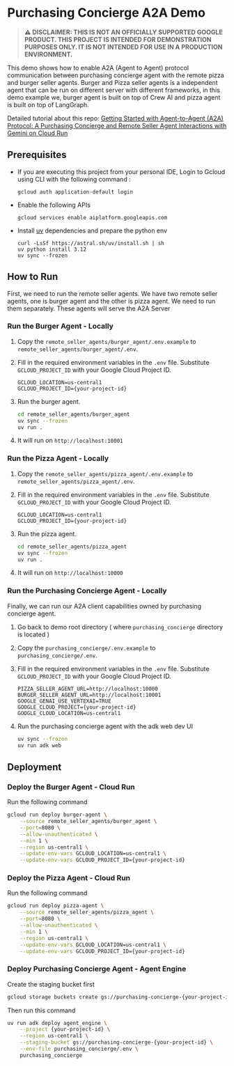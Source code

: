 # Purchasing Concierge A2A Demo

> **⚠️ DISCLAIMER: THIS IS NOT AN OFFICIALLY SUPPORTED GOOGLE PRODUCT. THIS PROJECT IS INTENDED FOR DEMONSTRATION PURPOSES ONLY. IT IS NOT INTENDED FOR USE IN A PRODUCTION ENVIRONMENT.**

This demo shows how to enable A2A (Agent to Agent) protocol communication between purchasing concierge agent with the remote pizza and burger seller agents. Burger and Pizza seller agents is a independent agent that can be run on different server with different frameworks, in this demo example we, burger agent is built on top of Crew AI and pizza agent is built on top of LangGraph.

Detailed tutorial about this repo: [Getting Started with Agent-to-Agent (A2A) Protocol: A Purchasing Concierge and Remote Seller Agent Interactions with Gemini on Cloud Run](https://codelabs.developers.google.com/intro-a2a-purchasing-concierge?utm_campaign=CDR_0x6a71b73a_default_b415667894&utm_medium=external&utm_source=blog)

## Prerequisites

- If you are executing this project from your personal IDE, Login to Gcloud using CLI with the following command :

    ```shell
    gcloud auth application-default login
    ```

- Enable the following APIs

    ```shell
    gcloud services enable aiplatform.googleapis.com 
    ```

- Install [uv](https://docs.astral.sh/uv/getting-started/installation/) dependencies and prepare the python env

    ```shell
    curl -LsSf https://astral.sh/uv/install.sh | sh
    uv python install 3.12
    uv sync --frozen
    ```

## How to Run

First, we need to run the remote seller agents. We have two remote seller agents, one is burger agent and the other is pizza agent. We need to run them separately. These agents will serve the A2A Server

### Run the Burger Agent - Locally

1. Copy the `remote_seller_agents/burger_agent/.env.example` to `remote_seller_agents/burger_agent/.env`.
2. Fill in the required environment variables in the `.env` file. Substitute `GCLOUD_PROJECT_ID` with your Google Cloud Project ID.

    ```
    GCLOUD_LOCATION=us-central1
    GCLOUD_PROJECT_ID={your-project-id}
    ```
3. Run the burger agent.

    ```bash
    cd remote_seller_agents/burger_agent
    uv sync --frozen
    uv run .
    ```
4. It will run on `http://localhost:10001`

### Run the Pizza Agent - Locally

1. Copy the `remote_seller_agents/pizza_agent/.env.example` to `remote_seller_agents/pizza_agent/.env`.
2. Fill in the required environment variables in the `.env` file. Substitute `GCLOUD_PROJECT_ID` with your Google Cloud Project ID.

    ```
    GCLOUD_LOCATION=us-central1
    GCLOUD_PROJECT_ID={your-project-id}
    ```
3. Run the pizza agent.

    ```bash
    cd remote_seller_agents/pizza_agent
    uv sync --frozen
    uv run .
    ```
4. It will run on `http://localhost:10000`

### Run the Purchasing Concierge Agent - Locally

Finally, we can run our A2A client capabilities owned by purchasing concierge agent.

1. Go back to demo root directory ( where `purchasing_concierge` directory is located )
2. Copy the `purchasing_concierge/.env.example` to `purchasing_concierge/.env`.
3. Fill in the required environment variables in the `.env` file. Substitute `GCLOUD_PROJECT_ID` with your Google Cloud Project ID.

    ```
    PIZZA_SELLER_AGENT_URL=http://localhost:10000
    BURGER_SELLER_AGENT_URL=http://localhost:10001
    GOOGLE_GENAI_USE_VERTEXAI=TRUE
    GOOGLE_CLOUD_PROJECT={your-project-id}
    GOOGLE_CLOUD_LOCATION=us-central1
    ```

3. Run the purchasing concierge agent with the adk web dev UI

    ```bash
    uv sync --frozen
    uv run adk web
    ```

## Deployment

### Deploy the Burger Agent - Cloud Run

Run the following command

```bash
gcloud run deploy burger-agent \
    --source remote_seller_agents/burger_agent \
    --port=8080 \
    --allow-unauthenticated \
    --min 1 \
    --region us-central1 \
    --update-env-vars GCLOUD_LOCATION=us-central1 \
    --update-env-vars GCLOUD_PROJECT_ID={your-project-id}
```

### Deploy the Pizza Agent - Cloud Run

Run the following command

```bash
gcloud run deploy pizza-agent \
    --source remote_seller_agents/pizza_agent \
    --port=8080 \
    --allow-unauthenticated \
    --min 1 \
    --region us-central1 \
    --update-env-vars GCLOUD_LOCATION=us-central1 \
    --update-env-vars GCLOUD_PROJECT_ID={your-project-id}
```

### Deploy Purchasing Concierge Agent - Agent Engine

Create the staging bucket first

```bash
gcloud storage buckets create gs://purchasing-concierge-{your-project-id} --location=us-central1
```

Then run this command

```bash
uv run adk deploy agent_engine \
    --project {your-project-id} \
    --region us-central1 \
    --staging-bucket gs://purchasing-concierge-{your-project-id} \
    --env-file purchasing_concierge/.env \
    purchasing_concierge
```

